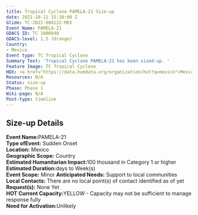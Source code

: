 ```yaml
---
title: Tropical Cyclone PAMELA-21 Size-up
date: 2021-10-12 15:30:00 Z
Glide: TC-2021-000122-MEX
Event Name: PAMELA-21
GDACS ID: TC 1000840
GDACS-level: 1.5 (Orange)
Country:
- Mexico
Event type: TC Tropical Cyclone
Summary Text: 'Tropical Cyclone PAMELA-21 has been sized-up. '
Feature Image: TC Tropical Cyclone
HDX: <a href="https://data.humdata.org/organization/hot?q=mexico">Mexico</a>
Resources: N/A
Status: size-up
Phase: Phase 1
Wiki-page: N/A
Post-type: timeline
---
```


<h2>Size-up Details</h2>

<strong>Event Name:</strong>PAMELA-21<br>
<strong>Type ofEvent:</strong> Sudden Onset<br>
<strong>Location:</strong> Mexico<br>
<strong>Geographic Scope:</strong>  Country<br>
<strong>Estimated Humanitarian Impact:</strong>100 thousand in Category 1 or higher <br>
<strong>Estimated Duration:</strong>days to Week(s)<br>
<strong>Event Scope:</strong> Minor<be>
<strong>Anticipated Needs:</strong> Support to local communities<br>
<strong>Local Contacts:</strong> There are no local point(s) of contact identified as of yet<br>
<strong>Request(s):</strong> None Yet<br>
<strong>HOT Current Capacity:</strong>YELLOW - Capacity may not be sufficient to manage response fully<br>
<strong>Need for Activation:</strong>Unlikely<br>
